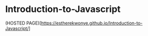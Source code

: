# Introduction-to-Javascript

(HOSTED PAGE)[https://estherekwonye.github.io/Introduction-to-Javascript/]
